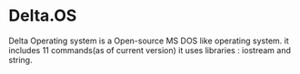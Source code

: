 # Delta.OS

Delta Operating system is a Open-source MS DOS like operating system.
it includes 11 commands(as of current version)
it uses libraries : iostream and string.
